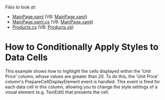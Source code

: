 <!-- default file list -->
*Files to look at*:

* [MainPage.xaml](./CS/AgDataGrid_ConditionalFormatting/MainPage.xaml) (VB: [MainPage.xaml](./VB/AgDataGrid_ConditionalFormatting/MainPage.xaml))
* [MainPage.xaml.cs](./CS/AgDataGrid_ConditionalFormatting/MainPage.xaml.cs) (VB: [MainPage.xaml](./VB/AgDataGrid_ConditionalFormatting/MainPage.xaml))
* [Products.cs](./CS/AgDataGrid_ConditionalFormatting/Products.cs) (VB: [Products.vb](./VB/AgDataGrid_ConditionalFormatting/Products.vb))
<!-- default file list end -->
# How to Conditionally Apply Styles to Data Cells


<p>This example shows how to highlight the cells displayed within the 'Unit Price' column, whose values are greater than 20. To do this, the 'Unit Price' column's PrepareCellDisplayElement event is handled. This event is fired for each data cell in this column, allowing you to change the style settings of a visual element (e.g. TextEdit) that presents the cell.</p>

<br/>


